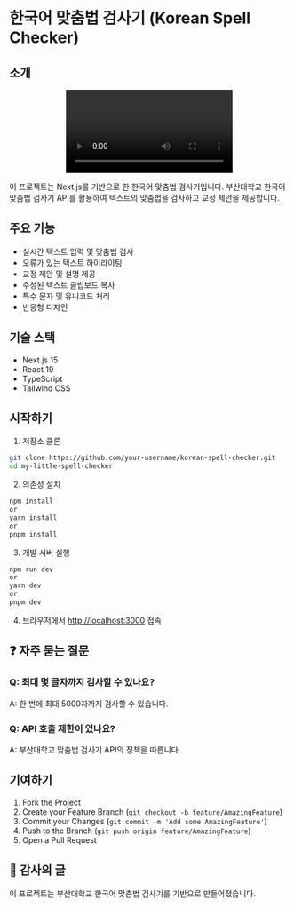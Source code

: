 # 한국어 맞춤법 검사기 (Korean Spell Checker)

## 소개

<div align="center">
  <video src="https://github.com/user-attachments/assets/918cf479-d3ec-4881-9c68-df140caea838" />
</div>

이 프로젝트는 Next.js를 기반으로 한 한국어 맞춤법 검사기입니다. 부산대학교 한국어 맞춤법 검사기 API를 활용하여 텍스트의 맞춤법을 검사하고 교정 제안을 제공합니다.

## 주요 기능

- 실시간 텍스트 입력 및 맞춤법 검사
- 오류가 있는 텍스트 하이라이팅
- 교정 제안 및 설명 제공
- 수정된 텍스트 클립보드 복사
- 특수 문자 및 유니코드 처리
- 반응형 디자인

## 기술 스택

- Next.js 15
- React 19
- TypeScript
- Tailwind CSS

## 시작하기

1. 저장소 클론
```bash
git clone https://github.com/your-username/korean-spell-checker.git
cd my-little-spell-checker
```

2. 의존성 설치
```bash
npm install
or
yarn install
or
pnpm install
```


3. 개발 서버 실행
```bash
npm run dev
or
yarn dev
or
pnpm dev
```

4. 브라우저에서 [http://localhost:3000](http://localhost:3000) 접속


## ❓ 자주 묻는 질문

### Q: 최대 몇 글자까지 검사할 수 있나요?
A: 한 번에 최대 5000자까지 검사할 수 있습니다.

### Q: API 호출 제한이 있나요?
A: 부산대학교 맞춤법 검사기 API의 정책을 따릅니다.


## 기여하기

1. Fork the Project
2. Create your Feature Branch (`git checkout -b feature/AmazingFeature`)
3. Commit your Changes (`git commit -m 'Add some AmazingFeature'`)
4. Push to the Branch (`git push origin feature/AmazingFeature`)
5. Open a Pull Request


## 🙏 감사의 글

이 프로젝트는 부산대학교 한국어 맞춤법 검사기를 기반으로 만들어졌습니다.
